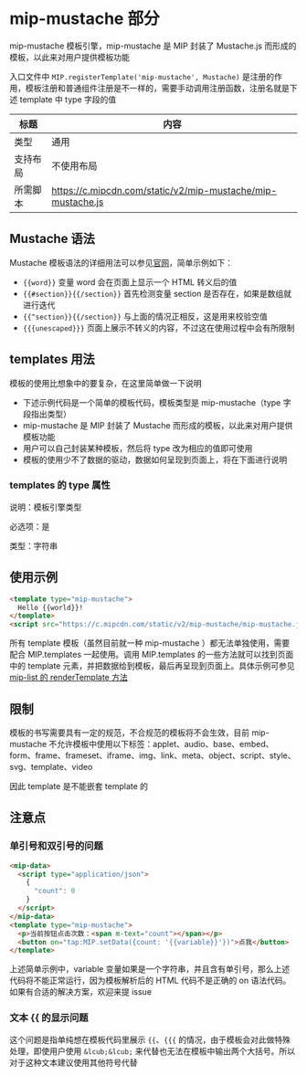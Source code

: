 

# mip-mustache 部分

mip-mustache 模板引擎，mip-mustache 是 MIP 封装了 Mustache.js 而形成的模板，以此来对用户提供模板功能

入口文件中 `MIP.registerTemplate('mip-mustache', Mustache)` 是注册的作用，模板注册和普通组件注册是不一样的，需要手动调用注册函数，注册名就是下述 template 中 type 字段的值

标题|内容                                                        
---|---
类型|通用
支持布局|不使用布局
所需脚本|https://c.mipcdn.com/static/v2/mip-mustache/mip-mustache.js

## Mustache 语法

Mustache 模板语法的详细用法可以参见[官网](https://github.com/janl/mustache.js/)，简单示例如下：

- `{{word}}` 变量 word 会在页面上显示一个 HTML 转义后的值
- `{{#section}}{{/section}}` 首先检测变量 section 是否存在，如果是数组就进行迭代
- `{{^section}}{{/section}}` 与上面的情况正相反，这是用来校验空值
- `{{{unescaped}}}` 页面上展示不转义的内容，不过这在使用过程中会有所限制

## templates 用法

模板的使用比想象中的要复杂，在这里简单做一下说明

- 下述示例代码是一个简单的模板代码，模板类型是 mip-mustache（type 字段指出类型）
- mip-mustache 是 MIP 封装了 Mustache 而形成的模板，以此来对用户提供模板功能
- 用户可以自己封装某种模板，然后将 type 改为相应的值即可使用
- 模板的使用少不了数据的驱动，数据如何呈现到页面上，将在下面进行说明

### templates 的 type 属性

说明：模板引擎类型  

必选项：是  

类型：字符串

## 使用示例

```html
<template type="mip-mustache">
  Hello {{world}}!
</template>
<script src="https://c.mipcdn.com/static/v2/mip-mustache/mip-mustache.js"></script>
```

所有 template 模板（虽然目前就一种 mip-mustache ）都无法单独使用，需要配合 MIP.templates 一起使用。调用 MIP.templates 的一些方法就可以找到页面中的 template 元素，并把数据给到模板，最后再呈现到页面上。具体示例可参见 [mip-list 的 renderTemplate 方法](https://github.com/mipengine/mip2-extensions/blob/master/components/mip-list/mip-list.js#L77)

## 限制

模板的书写需要具有一定的规范，不合规范的模板将不会生效，目前 mip-mustache 不允许模板中使用以下标签：applet、audio、base、embed、form、frame、frameset、iframe、img、link、meta、object、script、style、svg、template、video

因此 template 是不能嵌套 template 的

## 注意点

### 单引号和双引号的问题

```html
<mip-data>
  <script type="application/json">
    {
      "count": 0
    }
  </script>
</mip-data>
<template type="mip-mustache">
  <p>当前按钮点击次数：<span m-text="count"></span></p>
  <button on="tap:MIP.setData({count: '{{variable}}'})">点我</button>
</template>
```

上述简单示例中，variable 变量如果是一个字符串，并且含有单引号，那么上述代码将不能正常运行，因为模板解析后的 HTML 代码不是正确的 on 语法代码。如果有合适的解决方案，欢迎来提 issue

### 文本 {{ 的显示问题

这个问题是指单纯想在模板代码里展示 `{{`、`{{{` 的情况，由于模板会对此做特殊处理，即使用户使用 `&lcub;&lcub;` 来代替也无法在模板中输出两个大括号。所以对于这种文本建议使用其他符号代替
